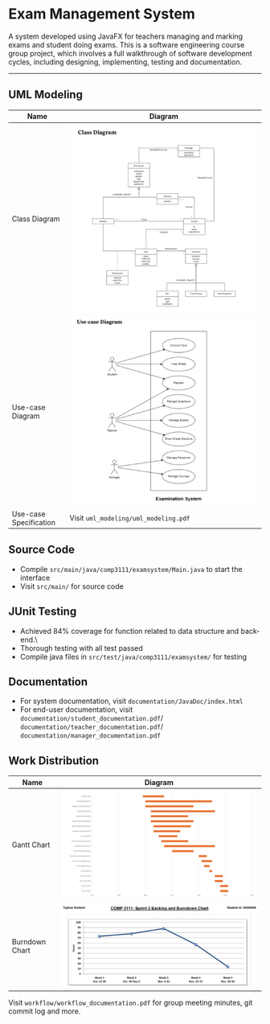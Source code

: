# Exam Management System

A system developed using JavaFX for teachers managing and marking exams
and student doing exams. This is a software engineering course group project, 
which involves a full walkthrough of software development cycles, 
including designing, implementing, testing and documentation.

---

## UML Modeling 
| Name                   | Diagram                                                |
|------------------------|--------------------------------------------------------|
| Class Diagram          | ![Class Diagram](uml_modeling/class_diagram.png)       |
| Use-case Diagram       | ![Use-case Diagram](uml_modeling/use_case_diagram.png) |
| Use-case Specification | Visit `uml_modeling/uml_modeling.pdf`                  |

## Source Code
- Compile `src/main/java/comp3111/examsystem/Main.java` to start the interface
- Visit `src/main/` for source code

## JUnit Testing
- Achieved 84% coverage for function related to data structure and back-end.\
- Thorough testing with all test passed
- Compile java files in `src/test/java/comp3111/examsystem/` for testing

## Documentation
- For system documentation, visit `documentation/JavaDoc/index.html`
- For end-user documentation, visit `documentation/student_documentation.pdf`/ 
`documentation/teacher_documentation.pdf`/ `documentation/manager_documentation.pdf`

## Work Distribution
| Name                   | Diagram                                  |
|------------------------|------------------------------------------|
| Gantt Chart            | ![Gantt Chart](workflow/gantt.png)       |
| Burndown Chart         | ![Burndown Chart](workflow/burndown.png) |
Visit `workflow/workflow_documentation.pdf` for group meeting minutes, git commit log and more.